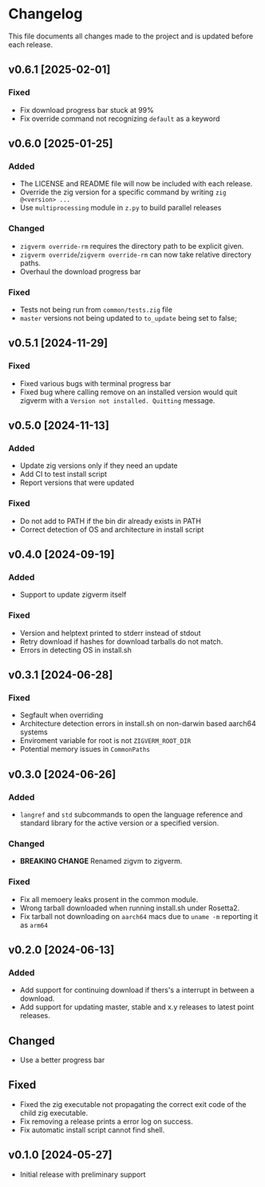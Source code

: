 # Changelog

This file documents all changes made to the project and is updated before each release.

## v0.6.1 [2025-02-01]
### Fixed
- Fix download progress bar stuck at 99%
- Fix override command not recognizing `default` as a keyword

## v0.6.0 [2025-01-25]
### Added
- The LICENSE and README file will now be included with each release.
- Override the zig version for a specific command by writing `zig @<version> ...`
- Use `multiprocessing` module in `z.py` to build parallel releases

### Changed
- `zigverm override-rm` requires the directory path to be explicit given.
- `zigverm override`/`zigverm override-rm` can now take relative directory paths.
- Overhaul the download progress bar

### Fixed
- Tests not being run from `common/tests.zig` file
- `master` versions not being updated to `to_update` being set to false;

## v0.5.1 [2024-11-29]

### Fixed

- Fixed various bugs with terminal progress bar
- Fixed bug where calling remove on an installed version would quit zigverm with a `Version not installed. Quitting` message.

## v0.5.0 [2024-11-13]

### Added

- Update zig versions only if they need an update
- Add CI to test install script
- Report versions that were updated

### Fixed

- Do not add to PATH if the bin dir already exists in PATH
- Correct detection of OS and architecture in install script

## v0.4.0 [2024-09-19]

### Added

- Support to update zigverm itself

### Fixed

- Version and helptext printed to stderr instead of stdout
- Retry download if hashes for download tarballs do not match.
- Errors in detecting OS in install.sh

## v0.3.1 [2024-06-28]

### Fixed

- Segfault when overriding
- Architecture detection errors in install.sh on non-darwin based aarch64 systems
- Enviroment variable for root is not `ZIGVERM_ROOT_DIR`
- Potential memory issues in `CommonPaths`

## v0.3.0 [2024-06-26]

### Added

- `langref` and `std` subcommands to open the language reference and standard library for the active version or
  a specified version.

### Changed

- **BREAKING CHANGE** Renamed zigvm to zigverm.

### Fixed

- Fix all memoery leaks prosent in the common module.
- Wrong tarball downloaded when running install.sh under Rosetta2.
- Fix tarball not downloading on `aarch64` macs due to `uname -m` reporting it as `arm64`

## v0.2.0 [2024-06-13]

### Added

- Add support for continuing download if thers's a interrupt in between a download.
- Add support for updating master, stable and x.y releases to latest point releases.

## Changed

- Use a better progress bar

## Fixed

- Fixed the zig executable not propagating the correct exit code of the child zig executable.
- Fix removing a release prints a error log on success.
- Fix automatic install script cannot find shell.

## v0.1.0 [2024-05-27]

- Initial release with preliminary support
